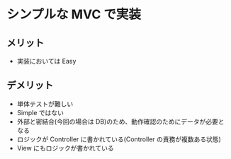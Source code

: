 # シンプルな MVC で実装

## メリット

- 実装においては Easy

## デメリット

- 単体テストが難しい
- Simple ではない
- 外部と密結合(今回の場合は DB)のため、動作確認のためにデータが必要となる
- ロジックが Controller に書かれている(Controller の責務が複数ある状態)
- View にもロジックが書かれている
